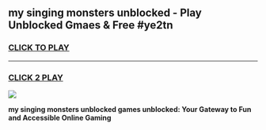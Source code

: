 
## my singing monsters unblocked - Play Unblocked Gmaes & Free #ye2tn
<h3>
<a href="https://news.freeplayer.one?title=my_singing_monsters_unblocked&ref=03M">CLICK TO PLAY</a></h3>
<hr>

<h3>
<a href="https://news.freeplayer.one?title=my_singing_monsters_unblocked&ref=03M">CLICK 2 PLAY</a>
  
</h3>

<a href="https://news.freeplayer.one?title=my_singing_monsters_unblocked&ref=03M"><img src="https://clearcache.store/games.png"></a>


**my singing monsters unblocked games unblocked: Your Gateway to Fun and Accessible Online Gaming**
